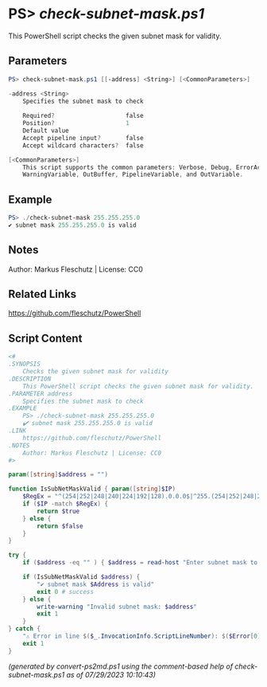 PS> *check-subnet-mask.ps1*
====================

This PowerShell script checks the given subnet mask for validity.

Parameters
----------
```powershell
PS> check-subnet-mask.ps1 [[-address] <String>] [<CommonParameters>]

-address <String>
    Specifies the subnet mask to check
    
    Required?                    false
    Position?                    1
    Default value                
    Accept pipeline input?       false
    Accept wildcard characters?  false

[<CommonParameters>]
    This script supports the common parameters: Verbose, Debug, ErrorAction, ErrorVariable, WarningAction, 
    WarningVariable, OutBuffer, PipelineVariable, and OutVariable.
```

Example
-------
```powershell
PS> ./check-subnet-mask 255.255.255.0
✔️ subnet mask 255.255.255.0 is valid

```

Notes
-----
Author: Markus Fleschutz | License: CC0

Related Links
-------------
https://github.com/fleschutz/PowerShell

Script Content
--------------
```powershell
<#
.SYNOPSIS
	Checks the given subnet mask for validity
.DESCRIPTION
	This PowerShell script checks the given subnet mask for validity.
.PARAMETER address
	Specifies the subnet mask to check
.EXAMPLE
	PS> ./check-subnet-mask 255.255.255.0
	✔️ subnet mask 255.255.255.0 is valid
.LINK
	https://github.com/fleschutz/PowerShell
.NOTES
	Author: Markus Fleschutz | License: CC0
#>

param([string]$address = "")

function IsSubNetMaskValid { param([string]$IP)
	$RegEx = "^(254|252|248|240|224|192|128).0.0.0$|^255.(254|252|248|240|224|192|128|0).0.0$|^255.255.(254|252|248|240|224|192|128|0).0$|^255.255.255.(255|254|252|248|240|224|192|128|0)$"
	if ($IP -match $RegEx) {
		return $true
	} else {
		return $false
	}
}

try {
	if ($address -eq "" ) { $address = read-host "Enter subnet mask to validate" }

	if (IsSubNetMaskValid $address) {
		"✔️ subnet mask $Address is valid"
		exit 0 # success
	} else {
		write-warning "Invalid subnet mask: $address"
		exit 1
	}
} catch {
	"⚠️ Error in line $($_.InvocationInfo.ScriptLineNumber): $($Error[0])"
	exit 1
}
```

*(generated by convert-ps2md.ps1 using the comment-based help of check-subnet-mask.ps1 as of 07/29/2023 10:10:43)*
